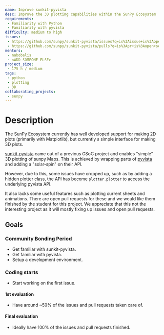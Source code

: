 ```yaml
---
name: Improve sunkit-pyvista
desc: Improve the 3D plotting capabilities within the SunPy Ecosystem
requirements:
 - Familiarity with Python
 - Familiarity with pyvista
difficulty: medium to high
issues:
 - https://github.com/sunpy/sunkit-pyvista/issues?q=is%3Aissue+is%3Aopen+sort%3Aupdated-desc
 - https://github.com/sunpy/sunkit-pyvista/pulls?q=is%3Apr+is%3Aopen+sort%3Aupdated-desc
mentors:
 - nabobalis
 - <ADD SOMEONE ELSE>
project_size:
 - 175 h / medium
tags:
 - python
 - plotting
 - 3D
collaborating_projects:
 - sunpy
---
```


# Description

The SunPy Ecosystem currently has well developed support for making 2D plots (primarily with Matplotlib), but currently a simple interface for making 3D plots.

[sunkit-pyvista](https://github.com/sunpy/sunkit-pyvista) came out of a previous GSoC project and enables "simple" 3D plotting of sunpy Maps.
This is achieved by wrapping parts of [pyvista](https://github.com/pyvista/pyvista) and adding a "solar-spin"  on their API.

However, due to this, some issues have cropped up, such as by adding a hidden plotter class, the API has become `plotter.plotter` to access the underlying pyvista API.

It also lacks some useful features such as plotting current sheets and animations.
There are open pull requests for these and we would like them finished by the student for this project.
We appreciate that this not the interesting project as it will mostly fixing up issues and open pull requests.

## Goals

### Community Bonding Period

* Get familiar with sunkit-pyvista.
* Get familiar with pyvista.
* Setup a development environment.

### Coding starts

* Start working on the first issue.

#### 1st evaluation

* Have around ~50% of the issues and pull requests taken care of.

#### Final evaluation

* Ideally have 100% of the issues and pull requests finished.
